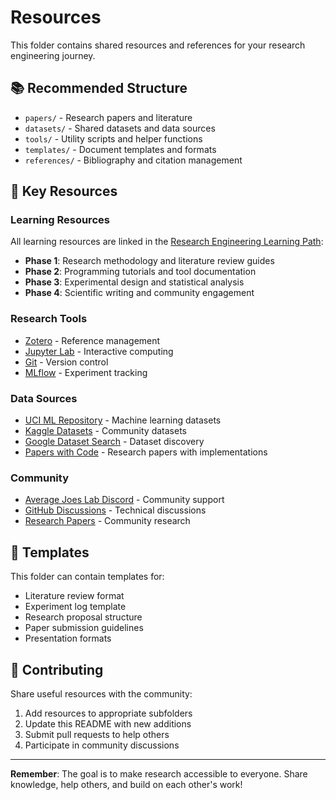 # Resources

This folder contains shared resources and references for your research engineering journey.

## 📚 Recommended Structure

- `papers/` - Research papers and literature
- `datasets/` - Shared datasets and data sources
- `tools/` - Utility scripts and helper functions
- `templates/` - Document templates and formats
- `references/` - Bibliography and citation management

## 🔗 Key Resources

### Learning Resources
All learning resources are linked in the [Research Engineering Learning Path](https://averagejoeslab.com/docs/intro):

- **Phase 1**: Research methodology and literature review guides
- **Phase 2**: Programming tutorials and tool documentation
- **Phase 3**: Experimental design and statistical analysis
- **Phase 4**: Scientific writing and community engagement

### Research Tools
- [Zotero](https://www.zotero.org/) - Reference management
- [Jupyter Lab](https://jupyter.org/) - Interactive computing
- [Git](https://git-scm.com/) - Version control
- [MLflow](https://mlflow.org/) - Experiment tracking

### Data Sources
- [UCI ML Repository](https://archive.ics.uci.edu/ml/index.php) - Machine learning datasets
- [Kaggle Datasets](https://www.kaggle.com/datasets) - Community datasets
- [Google Dataset Search](https://datasetsearch.research.google.com/) - Dataset discovery
- [Papers with Code](https://paperswithcode.com/) - Research papers with implementations

### Community
- [Average Joes Lab Discord](https://discord.gg/averagejoeslab) - Community support
- [GitHub Discussions](https://github.com/mrcloudchase/averagejoeslab/discussions) - Technical discussions
- [Research Papers](https://averagejoeslab.com/internal-papers) - Community research

## 📖 Templates

This folder can contain templates for:
- Literature review format
- Experiment log template
- Research proposal structure
- Paper submission guidelines
- Presentation formats

## 🤝 Contributing

Share useful resources with the community:
1. Add resources to appropriate subfolders
2. Update this README with new additions
3. Submit pull requests to help others
4. Participate in community discussions

---

**Remember**: The goal is to make research accessible to everyone. Share knowledge, help others, and build on each other's work!
